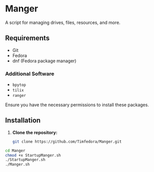 # Manger

A script for managing drives, files, resources, and more.

## Requirements

- Git
- Fedora
- dnf (Fedora package manager)

### Additional Software

- `bpytop`
- `tilix`
- `ranger`

Ensure you have the necessary permissions to install these packages.

## Installation

1. **Clone the repository:**
   ```sh
   git clone https://github.com/Timfedora/Manger.git
```sh
cd Manger
chmod +x StartupManger.sh
./StartupManger.sh
./Manger.sh

